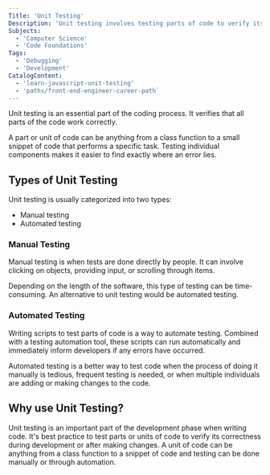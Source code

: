 ```yaml
---
Title: 'Unit Testing'
Description: 'Unit testing involves testing parts of code to verify its behavior.'
Subjects:
  - 'Computer Science'
  - 'Code Foundations'
Tags:
  - 'Debugging'
  - 'Development'
CatalogContent:
  - 'learn-javascript-unit-testing'
  - 'paths/front-end-engineer-career-path`
---
```


Unit testing is an essential part of the coding process. It verifies that all parts of the code work correctly.

A part or unit of code can be anything from a class function to a small snippet of code that performs a specific task. Testing individual components makes it easier to find exactly where an error lies.

## Types of Unit Testing

Unit testing is usually categorized into two types:

- Manual testing
- Automated testing

### Manual Testing

Manual testing is when tests are done directly by people. It can involve clicking on objects, providing input, or scrolling through items.

Depending on the length of the software, this type of testing can be time-consuming. An alternative to unit testing would be automated testing.

### Automated Testing

Writing scripts to test parts of code is a way to automate testing. Combined with a testing automation tool, these scripts can run automatically and immediately inform developers if any errors have occurred.

Automated testing is a better way to test code when the process of doing it manually is tedious, frequent testing is needed, or when multiple individuals are adding or making changes to the code.

## Why use Unit Testing?

Unit testing is an important part of the development phase when writing code. It's best practice to test parts or units of code to verify its correctness during development or after making changes. A unit of code can be anything from a class function to a snippet of code and testing can be done manually or through automation.
